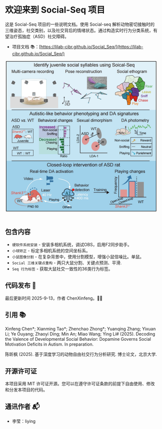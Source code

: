 # 欢迎来到 Social-Seq 项目

这是 Social-Seq 项目的一些说明文档。使用 Social-seq 解析动物密切接触时的三维姿态，社交类别，以及社交背后的情绪状态。通过构造实时行为分类系统，有望治疗孤独症（ASD）社交障碍。


- 项目文档 📚：[https://lilab-cibr.github.io/Social_Seq/](https://lilab-cibr.github.io/Social_Seq/)

<div align="center">
  <img src="assets/images/figure_abstract.jpg" width="500" alt="抽象图">
</div>
<br>

## 包含内容
* `硬软件系统安装` - 安装多相机系统，调试OBS，启用F2同步助手。
* `小球矫正` - 标定多相机系统的空间坐标系。
* `小鼠图像分割` - 在复杂背景中，使用分割模型，增强小鼠信噪比。单鼠。
* `Social 三维关键点重构` - 两只大鼠分割、关键点预测、平滑.
* `Seq 行为标签` - 获取大鼠社交一致性的36类行为标签。

## 代码发布 📅
最后更新时间 2025-9-13，作者 ChenXinfeng。👨‍💻

## 引用 📚
Xinfeng Chen*; Xianming Tao*; Zhenchao Zhong*; Yuanqing Zhang; Yixuan Li; Ye Ouyang; Zhaoyi Ding; Min An; Miao Wang; Ying Li# (2025). Decoding the Valence of Developmental Social Behavior: Dopamine Governs Social Motivation Deficits in Autism. In preparation.

陈昕枫 (2025). 基于深度学习的动物自由社交行为分析研究. 博士论文，北京大学.

## 开源许可证
本项目采用 MIT 许可证开源。您可以在遵守许可证条款的前提下自由使用、修改和分发本项目的代码。

## 通讯作者 📬
- 李莹：liying
